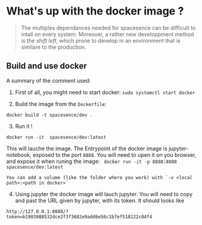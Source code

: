 # What's up with the docker image ?

> The multiples dependances needed for spacesence can be difficult to intall on every system.
> Moreover, a rather new developpment method is the _shift left_, which prone to develop in an environment that is similare to the production.

## Build and use docker

A summary of the comment used:

1. First of all, you might need to start docker: `sudo systemctl start docker`

2. Build the image from the `Dockerfile`:
```
docker build -t spacesence/dev .
```

3. Run it !
```
docker run -it  spacesence/dev:latest
```
This will lauche the image.
The Entrypoint of the docker image is jupyter-notebook, exposed to the port `8888`.
You will need to upen it on you browser, and expose it when runing the image:
` docker run -it -p 8888:8888 spacesence/dev:latest`

	You can add a volume (like the folder where you work) with `-v <local path>:<path in docker>` 

4. Using jupyter
the docker image will lauch jupyter.
You will need to copy and past the URL given by jupyter, with its token.
It should looks like
```
http://127.0.0.1:8888/?token=b1903988532dce2f3f3682e9add6e56c1b7ef518122c04f4
```
